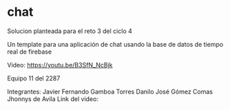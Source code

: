 # chat
Solucion planteada para el reto 3 del ciclo 4

Un template para una aplicación de chat usando la base de datos de tiempo real de firebase

Video: https://youtu.be/B3SfN_NcBjk

Equipo 11 del 2287

Integrantes:
Javier Fernando Gamboa Torres
Danilo José Gómez Comas
Jhonnys de Avila
Link del video:

